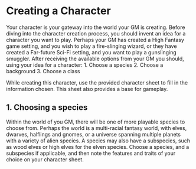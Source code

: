 # Creating a Character
Your character is your gateway into the world your GM is creating. Before diving into the character creation process, you should invent an idea for a character you want to play. Perhaps your GM has created a High Fantasy game setting, and you wish to play a fire-slinging wizard, or they have created a Far-future Sci-Fi setting, and you want to play a gunslinging smuggler. After receiving the available options from your GM you should, using your idea for a character:
    1. Choose a species
    2. Choose a background
    3. Choose a class

While creating this character, use the provided character sheet to fill in the information chosen. This sheet also provides a base for gameplay.

## 1. Choosing a species
Within the world of you GM, there will be one of more playable species to choose from. Perhaps the world is a multi-racial fantasy world, with elves, dwarves, halflings and gnomes, or a universe spanning multiple planets with a variety of alien species. A species may also have a subspecies, such as wood elves or high elves for the elven species. Choose a species, and a subspecies if applicable, and then note the features and traits of your choice on your character sheet.